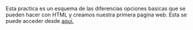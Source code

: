 Esta practica es un esquema de las diferencias opciones basicas que se pueden hacer con HTML y creamos nuestra primera pagina web. Esta se puede acceder desde [aquí.](https://polarcs.gitlab.io/practica-2)
